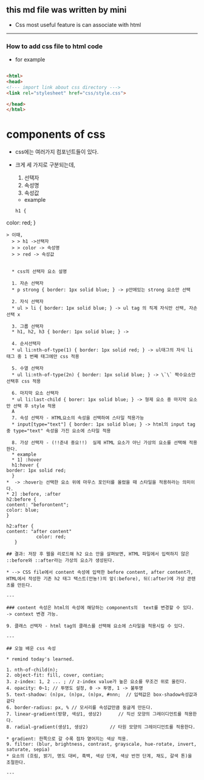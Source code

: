 ## this md file was written by mini

* Css most useful feature is can associate with html

---

### How to add css file to html code

* for example 

``` html

<html>
<head>
<!--- import link about css directory --->
<link rel="stylesheet" href="css/style.css">

</head>
</html>


``` 

# components of css 

* css에는 여러가지 컴포넌트들이 있다. 
* 크게 세 가지로 구분되는데, 
  1. 선택자
  2. 속성명
  3. 속성값
  * example

  ``` Css
  h1 {
color: red;
  }
```
> 이때,
  > > h1 ->선택자
  > > color -> 속성명
  > > red -> 속성값


  * css의 선택자 요소 설명

  1. 자손 선택자
  * p strong { border: 1px solid blue; } -> p안에있는 strong 요소만 선택

  2. 자식 선택자
  * ul > li { border: 1px solid blue; } -> ul tag 의 직계 자식만 선택, 자손 선택 x 

  3. 그룹 선택자 
  * h1, h2, h3 { border: 1px solid blue; } -> 

  4. 순서선택자
  * ul li:nth-of-type(1) { border: 1px solid red; } -> ul태그의 자식 li 태그 중 1 번째 태그에만 css 적용 

  5. 수열 선택자
  * ul li:nth-of-type(2n) { border: 1px solid blue; } -> \`\` 짝수요소만 선택후 css 적용

  6. 마지막 요소 선택자 
  * ul li:last-child { borer: 1px solid blue; } -> 형제 요소 중 마지막 요소만 선택 후 style 적용
  A
  7. 속성 선택자 - HTML요소의 속성을 선택하여 스타일 적용가능
  * input[type="text"] { border: 1px solid blue; } -> html의 input tag 중 type="text" 속성을 가진 요소에 스타일 적용

  8. 가상 선택자 - (!!준내 중요!!)  실제 HTML 요소가 아닌 가상의 요소를 선택해 적용한다. 
  * example 
  * 1] :hover
  h1:hover {
border: 1px solid red; 
  } 
*  -> :hover는 선택한 요소 위에 마우스 포인터를 올렸을 때 스타일을 적용하라는 의미이다. 
* 2] :before, :after
h2:before {
content: "beforontent";
color: blue;
}

h2:after {
content: "after content"
           color: red;
   }

## 결과: 저장 후 웹을 리로드해 h2 요소 안을 살펴보면, HTML 파일에서 입력하지 않은 ::before와 ::after라는 가상의 요소가 생성된다. 

* --> CSS file에서 content 속성에 입력한 before content, after content가, HTML에서 작성한 기존 h2 태그 택스트(안뇽!)의 앞(:before), 뒤(:after)에 가상 콘텐츠를 만든다. 

---

### content 속성은 html의 속성에 해당하는 components의  text를 변경할 수 있다. -> context 변경 가능. 

9. 클래스 선택자 - html tag의 클래스를 선택해 요소에 스타일을 적용시킬 수 있다. 

---

## 오늘 배운 css 속성

* remind today's learned.

1. nth-of-child(n);
2. object-fit: fill, cover, contian;
3. z-index: 1, 2 ... ; // z-index value가 높은 요소를 무조건 위로 올린다. 
4. opacity: 0~1; // 투명도 설정, 0 -> 투명, 1 -> 불투명
5. text-shadow: (n)px, (n)px, (n)px, #nnn;  // 입력값은 box-shadow속성값과 같다
6. border-radius: px, % // 모서리를 속성값만큼 둥글게 만든다. 
7. linear-gradient(방향, 색상1, 생상2)      // 직선 모양의 그레이디언트를 적용한다. 
8. radial-gradient(생상1, 생상2)        // 타원 모양의 그레이디언트를 적용한다. 

* gradient: 한쪽으로 갈 수록 점차 옅어지는 색상 적용.
9. filter: (blur, brightness, contrast, grayscale, hue-rotate, invert, saturate, sepia)     
* 요소의 (흐림, 밝기, 명도 대비, 흑백, 색상 단계, 색상 반전 단계, 채도, 갈색 톤)을 조절한다. 

---



